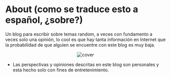 # About (como se traduce esto a español, ¿sobre?)

Un blog para escribir sobre temas random, a veces con fundamento a veces solo una opinión, lo cool es que hay tanta información en Internet que la probabilidad de que alguien se encuentre con este blog es muy baja.

<p align="center">
  <img src="https://raw.githubusercontent.com/czhroailsky/czhroailsky.github.io/master/images/2020-09-21-other-minds/mcfly.gif" alt="cover"/>
</p>

* Las perspectivas y opiniones descritas en este blog son personales y esta hecho solo con fines de entretenimiento.
